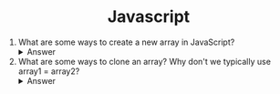 <div align="center">
<h1>Javascript</h1>
</div>
<ol>

<li>What are some ways to create a new array in JavaScript?</li>

<details><summary>Answer</summary>

We can use the Array constructor:

```javascript
const names = new Array();
const values = new Array(2);
const colors = new Array('red', 'blue', 'green');
```

We can also use an array literal notation

```javascript
const names = [];
const values = [1, 2];
const colors = ['red', 'blue', 'green'];
```

</p></details>

<li>What are some ways to clone an array? Why don't we typically use array1 = array2?</li>

<details><summary>Answer</summary>

To copy a one-dimensional array, any of these methods would work:

```javascript
const newArray = originalArray.slice();
const newArray = [...originalArray];
const newArray = Array.from(originalArray);
```

If we use the equal sign, the second array will point to the same memory location as the original array, so any changes to the second array will be reflected in the original array and vice versa.

```javascript
const originalArray = [1, 2];
const newArray = originalArray;

originalArray.push(3);
console.log(newArray); // [1, 2, 3]

newArray.push(4);
console.log(originalArray); // [1, 2, 3, 4]
```

</details>

</ol>
